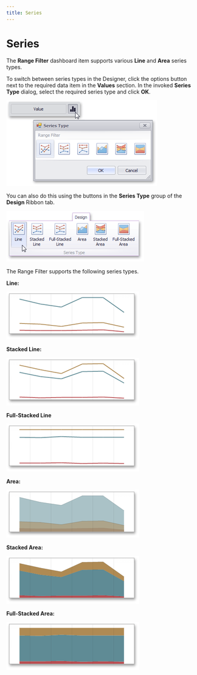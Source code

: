 ```yaml
---
title: Series
---
```

# Series
The **Range Filter** dashboard item supports various **Line** and **Area** series types.

To switch between series types in the Designer, click the options button next to the required data item in the **Values** section. In the invoked **Series Type** dialog, select the required series type and click **OK**.

![RangeFilter_SeriesTypes](../../../../images/Img20159.png)

You can also do this using the buttons in the **Series Type** group of the **Design** Ribbon tab.

![RangeFilter_SeriesTypes_Ribbon](../../../../images/Img20158.png)

The Range Filter supports the following series types.

**Line:**

![RangeFilter_SeriesTypes_Line](../../../../images/Img20163.png)

**Stacked Line:**

![RangeFilter_SeriesTypes_StackedLine](../../../../images/Img20165.png)

**Full-Stacked Line**

![RangeFilter_SeriesTypes_FullStackedLine](../../../../images/Img20162.png)

**Area:**

![RangeFilter_SeriesTypes_Area](../../../../images/Img20160.png)

**Stacked Area:**

![RangeFilter_SeriesTypes_StackedArea](../../../../images/Img20164.png)

**Full-Stacked Area:**

![RangeFilter_SeriesTypes_FullStackedArea](../../../../images/Img20161.png)